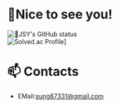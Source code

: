 # 🤩Nice to see you!

![JSY's GitHub status](https://github-readme-stats.vercel.app/api?username=JungSungYeob&show_icons=true&theme=dracula)
<br>
![Solved.ac Profile](http://mazassumnida.wtf/api/v2/generate_badge?boj=sung87331)]

# :mailbox: Contacts
- EMail:sung87331@gmail.com
